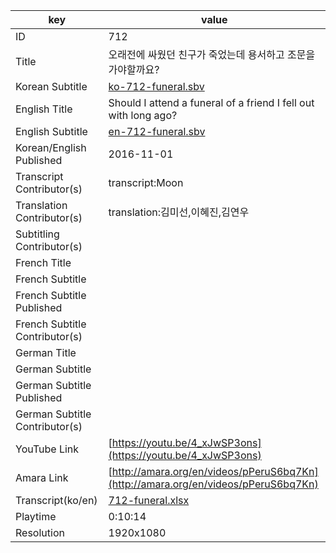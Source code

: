 |  key  |  value  |
|-------|---------|
| ID            | 712 |
| Title         | 오래전에 싸웠던 친구가 죽었는데 용서하고 조문을 가야할까요? |
| Korean Subtitle | [ko-712-funeral.sbv](https://github.com/jungtosociety/dharma-qna/raw/master/sub/712/ko-712-funeral.sbv) |
| English Title | Should I attend a funeral of a friend I fell out with long ago?  |
| English Subtitle | [en-712-funeral.sbv](https://github.com/jungtosociety/dharma-qna/raw/master/sub/712/en-712-funeral.sbv) |
| Korean/English Published     | 2016-11-01 |
| Transcript Contributor(s)   | transcript:Moon |
| Translation Contributor(s)   | translation:김미선,이혜진,김연우 |
| Subtitling Contributor(s)   |  |
| French Title |  |
| French Subtitle |  |
| French Subtitle Published |  |
| French Subtitle Contributor(s) |  |
| German Title |  |
| German Subtitle |  |
| German Subtitle Published |  |
| German Subtitle Contributor(s) |  |
| YouTube Link  | [https://youtu.be/4_xJwSP3ons](https://youtu.be/4_xJwSP3ons) |
| Amara Link    | [http://amara.org/en/videos/pPeruS6bq7Kn](http://amara.org/en/videos/pPeruS6bq7Kn) |
| Transcript(ko/en) | [712-funeral.xlsx](https://github.com/jungtosociety/dharma-qna/raw/master/sub/712/712-funeral.xlsx) |
| Playtime | 0:10:14 |
| Resolution | 1920x1080|
